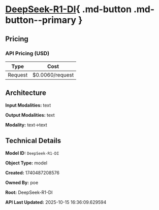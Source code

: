 # [DeepSeek-R1-DI](https://poe.com/DeepSeek-R1-DI){ .md-button .md-button--primary }

## Pricing

### API Pricing (USD)

| Type | Cost |
|------|------|
| Request | $0.0060/request |

## Architecture

**Input Modalities:** text

**Output Modalities:** text

**Modality:** text->text


## Technical Details

**Model ID:** `DeepSeek-R1-DI`

**Object Type:** model

**Created:** 1740487208576

**Owned By:** poe

**Root:** DeepSeek-R1-DI

**API Last Updated:** 2025-10-15 16:36:09.629594
